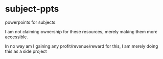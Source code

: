# subject-ppts
powerpoints for subjects

I am not claiming ownership for these resources, merely making them more accessible.

In no way am I gaining any profit/revenue/reward for this, I am merely doing this as a side project
